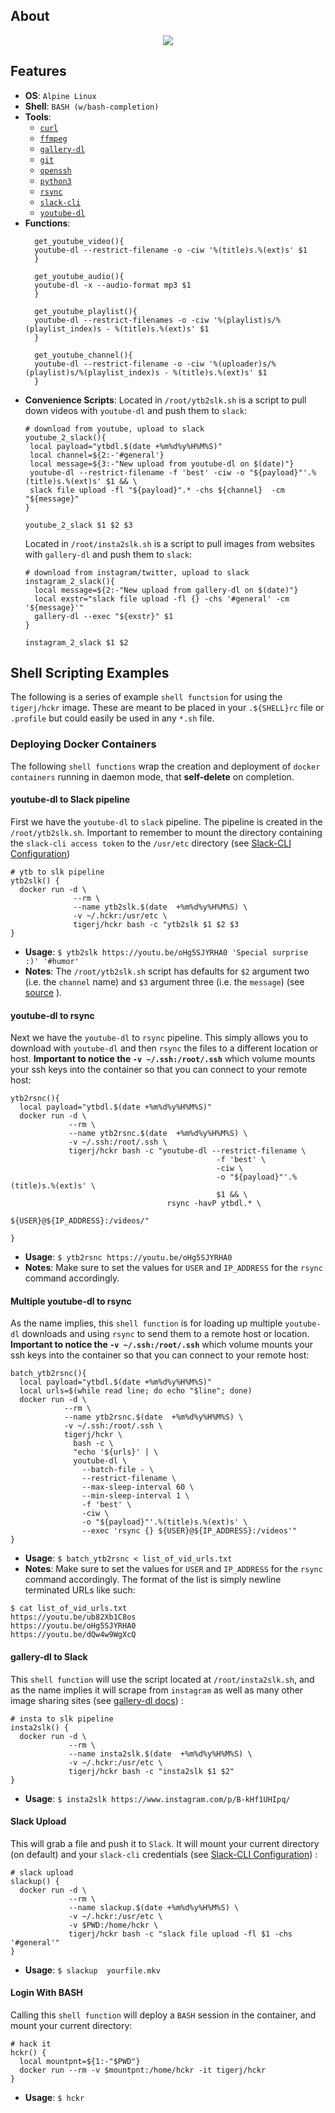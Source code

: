 ## About
<p align="center">
  <img src="https://github.com/RagingTiger/docker-hckr/blob/898669be1849ef6ef1c1379cfb73ee8bd374a7da/.hckrmn.png">
</p>

## Features
  + **OS**: `Alpine Linux`
  + **Shell**: `BASH (w/bash-completion)`
  + **Tools**:
    + [`curl`](https://en.wikipedia.org/wiki/CURL)
    + [`ffmpeg`](https://www.ffmpeg.org/)
    + [`gallery-dl`](https://github.com/mikf/gallery-dl)
    + [`git`](https://en.wikipedia.org/wiki/Git)
    + [`openssh`](https://en.wikipedia.org/wiki/OpenSSH)
    + [`python3`](https://docs.python.org/3/)
    + [`rsync`](https://en.wikipedia.org/wiki/Rsync)
    + [`slack-cli`](https://github.com/rockymadden/slack-cli)
    + [`youtube-dl`](https://ytdl-org.github.io/youtube-dl/index.html)
  + **Functions**:
    ```
      get_youtube_video(){
      youtube-dl --restrict-filename -o -ciw '%(title)s.%(ext)s' $1
      }

      get_youtube_audio(){
      youtube-dl -x --audio-format mp3 $1
      }

      get_youtube_playlist(){
      youtube-dl --restrict-filenames -o -ciw '%(playlist)s/%(playlist_index)s - %(title)s.%(ext)s' $1
      }

      get_youtube_channel(){
      youtube-dl --restrict-filename -o -ciw '%(uploader)s/%(playlist)s/%(playlist_index)s - %(title)s.%(ext)s' $1
      }
    ```
  + **Convenience Scripts**:
    Located in `/root/ytb2slk.sh` is a script to pull down videos with
    `youtube-dl` and push them to `slack`:
    ```
    # download from youtube, upload to slack
    youtube_2_slack(){
     local payload="ytbdl.$(date +%m%d%y%H%M%S)"
     local channel=${2:-'#general'}
     local message=${3:-"New upload from youtube-dl on $(date)"}
     youtube-dl --restrict-filename -f 'best' -ciw -o "${payload}"'.%(title)s.%(ext)s' $1 && \
     slack file upload -fl "${payload}".* -chs ${channel}  -cm "${message}"
    }

    youtube_2_slack $1 $2 $3
    ```
    Located in `/root/insta2slk.sh` is a script to pull images from websites
    with `gallery-dl` and push them to `slack`:
    ```
    # download from instagram/twitter, upload to slack
    instagram_2_slack(){
      local message=${2:-"New upload from gallery-dl on $(date)"}
      local exstr="slack file upload -fl {} -chs '#general' -cm '${message}'"
      gallery-dl --exec "${exstr}" $1
    }

    instagram_2_slack $1 $2
    ```

## Shell Scripting Examples
The following is a series of example `shell functsion` for using the
`tigerj/hckr` image. These are meant to be placed in your `.${SHELL}rc` file or
`.profile` but could easily be used in any `*.sh` file.

### Deploying Docker Containers
The following `shell functions` wrap the creation and deployment of `docker
containers` running in daemon mode, that **self-delete** on completion.

#### youtube-dl to Slack pipeline
First we have the `youtube-dl` to `slack` pipeline. The pipeline is created in
the `/root/ytb2slk.sh`. Important to remember to mount the directory containing
the `slack-cli access token` to the `/usr/etc` directory (see
[Slack-CLI Configuration](https://github.com/rockymadden/slack-cli#configuration))
```
# ytb to slk pipeline
ytb2slk() {
  docker run -d \
              --rm \
              --name ytb2slk.$(date  +%m%d%y%H%M%S) \
              -v ~/.hckr:/usr/etc \
              tigerj/hckr bash -c "ytb2slk $1 $2 $3
}
```
+ **Usage**: `$ ytb2slk https://youtu.be/oHg5SJYRHA0 'Special surprise :)' '#humor'`
+ **Notes**: The `/root/ytb2slk.sh` script has defaults for `$2` argument two
(i.e. the `channel` name) and `$3` argument three (i.e. the `message`) (see
 [source](https://github.com/RagingTiger/docker-hckr/blob/347c6c2d95b756382916a4b7fc38b3aa6bed0412/root/ytb2slk.sh#L4-L5)
).

#### youtube-dl to rsync
Next we have the `youtube-dl` to `rsync` pipeline. This simply allows you to
download with `youtube-dl` and then `rsync` the files to a different location or
host. **Important to notice the `-v ~/.ssh:/root/.ssh`** which volume mounts your
ssh keys into the container so that you can connect to your remote host:
```
ytb2rsnc(){
  local payload="ytbdl.$(date +%m%d%y%H%M%S)"
  docker run -d \
             --rm \
             --name ytb2rsnc.$(date  +%m%d%y%H%M%S) \
             -v ~/.ssh:/root/.ssh \
             tigerj/hckr bash -c "youtube-dl --restrict-filename \
                                              -f 'best' \
                                              -ciw \
                                              -o "${payload}"'.%(title)s.%(ext)s' \
                                              $1 && \
                                   rsync -havP ytbdl.* \
                                          ${USER}@${IP_ADDRESS}:/videos/"

}
```
+ **Usage**: `$ ytb2rsnc https://youtu.be/oHg5SJYRHA0`
+ **Notes**: Make sure to set the values for `USER` and `IP_ADDRESS` for the
  `rsync` command accordingly.

#### Multiple youtube-dl to rsync
As the name implies, this `shell function` is for loading up multiple
`youtube-dl` downloads and using `rsync` to send them to a remote host or
location. **Important to notice the `-v ~/.ssh:/root/.ssh`** which volume mounts
your ssh keys into the container so that you can connect to your remote host:
```
batch_ytb2rsnc(){
  local payload="ytbdl.$(date +%m%d%y%H%M%S)"
  local urls=$(while read line; do echo "$line"; done)
  docker run -d \
            --rm \
            --name ytb2rsnc.$(date  +%m%d%y%H%M%S) \
            -v ~/.ssh:/root/.ssh \
            tigerj/hckr \
              bash -c \
              "echo '${urls}' | \
              youtube-dl \
                --batch-file - \
                --restrict-filename \
                --max-sleep-interval 60 \
                --min-sleep-interval 1 \
                -f 'best' \
                -ciw \
                -o "${payload}"'.%(title)s.%(ext)s' \
                --exec 'rsync {} ${USER}@${IP_ADDRESS}:/videos'"
}
```
+ **Usage**: `$ batch_ytb2rsnc < list_of_vid_urls.txt`
+ **Notes**: Make sure to set the values for `USER` and `IP_ADDRESS` for the
  `rsync` command accordingly. The format of the list is simply newline
  terminated URLs like such:
```
$ cat list_of_vid_urls.txt
https://youtu.be/ub82Xb1C8os
https://youtu.be/oHg5SJYRHA0
https://youtu.be/dQw4w9WgXcQ
```

#### gallery-dl to Slack
This `shell function` will use the script located at `/root/insta2slk.sh`, and as
the name implies it will scrape from `instagram` as well as many other image
sharing sites (see [gallery-dl docs](https://github.com/mikf/gallery-dl#gallery-dl))
:
```
# insta to slk pipeline
insta2slk() {
  docker run -d \
             --rm \
             --name insta2slk.$(date  +%m%d%y%H%M%S) \
             -v ~/.hckr:/usr/etc \
             tigerj/hckr bash -c "insta2slk $1 $2"
}
```
+ **Usage**: `$ insta2slk https://www.instagram.com/p/B-kHf1UHIpq/`

#### Slack Upload
This will grab a file and push it to `Slack`. It will mount your current
directory (on default) and your `slack-cli` credentials (see
[Slack-CLI Configuration](https://github.com/rockymadden/slack-cli#configuration))
:
```
# slack upload
slackup() {
  docker run -d \
             --rm \
             --name slackup.$(date +%m%d%y%H%M%S) \
             -v ~/.hckr:/usr/etc \
             -v $PWD:/home/hckr \
             tigerj/hckr bash -c "slack file upload -fl $1 -chs '#general'"
}
```
+ **Usage**: `$ slackup  yourfile.mkv `

#### Login With BASH
Calling this `shell function` will deploy a `BASH` session in the container,
and mount your current directory:
```
# hack it
hckr() {
  local mountpnt=${1:-"$PWD"}
  docker run --rm -v $mountpnt:/home/hckr -it tigerj/hckr
}
```
+ **Usage**: `$ hckr`
